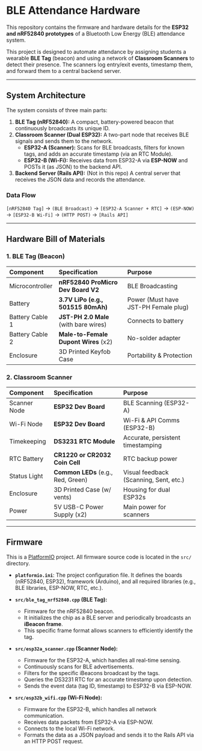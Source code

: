 # BLE Attendance Hardware

This repository contains the firmware and hardware details for the **ESP32 and nRF52840 prototypes** of a Bluetooth Low Energy (BLE) attendance system.

This project is designed to automate attendance by assigning students a wearable **BLE Tag** (beacon) and using a network of **Classroom Scanners** to detect their presence. The scanners log entry/exit events, timestamp them, and forward them to a central backend server.

---

## System Architecture

The system consists of three main parts:

1.  **BLE Tag (nRF52840):** A compact, battery-powered beacon that continuously broadcasts its unique ID.
2.  **Classroom Scanner (Dual ESP32):** A two-part node that receives BLE signals and sends them to the network.
    * **ESP32-A (Scanner):** Scans for BLE broadcasts, filters for known tags, and adds an accurate timestamp (via an RTC Module).
    * **ESP32-B (Wi-Fi):** Receives data from ESP32-A via **ESP-NOW** and POSTs it (as JSON) to the backend API.
3.  **Backend Server (Rails API):** (Not in this repo) A central server that receives the JSON data and records the attendance.

### Data Flow

`[nRF52840 Tag]` $\to$ `(BLE Broadcast)` $\to$ `[ESP32-A Scanner + RTC]` $\to$ `(ESP-NOW)` $\to$ `[ESP32-B Wi-Fi]` $\to$ `(HTTP POST)` $\to$ `[Rails API]`

---

## Hardware Bill of Materials

### 1. BLE Tag (Beacon)

| Component | Specification | Purpose |
| :--- | :--- | :--- |
| Microcontroller | **nRF52840 ProMicro Dev Board V2** | BLE Broadcasting |
| Battery | **3.7V LiPo (e.g., 501515 80mAh)** | Power (Must have JST-PH Female plug) |
| Battery Cable 1 | **JST-PH 2.0 Male** (with bare wires) | Connects to battery |
| Battery Cable 2 | **Male-to-Female Dupont Wires** (x2) | No-solder adapter |
| Enclosure | 3D Printed Keyfob Case | Portability & Protection |

### 2. Classroom Scanner

| Component | Specification | Purpose |
| :--- | :--- | :--- |
| Scanner Node | **ESP32 Dev Board** | BLE Scanning (ESP32-A) |
| Wi-Fi Node | **ESP32 Dev Board** | Wi-Fi & API Comms (ESP32-B) |
| Timekeeping | **DS3231 RTC Module** | Accurate, persistent timestamping |
| RTC Battery | **CR1220 or CR2032 Coin Cell** | RTC backup power |
| Status Light | **Common LEDs** (e.g., Red, Green) | Visual feedback (Scanning, Sent, etc.) |
| Enclosure | 3D Printed Case (w/ vents) | Housing for dual ESP32s |
| Power | 5V USB-C Power Supply (x2) | Main power for scanners |

---

## Firmware

This is a [PlatformIO](https://platformio.org/) project. All firmware source code is located in the `src/` directory.

* **`platformio.ini`**: The project configuration file. It defines the boards (nRF52840, ESP32), framework (Arduino), and all required libraries (e.g., BLE libraries, ESP-NOW, RTC, etc.).

* **`src/ble_tag_nrf52840.cpp` (BLE Tag):**
    * Firmware for the nRF52840 beacon.
    * It initializes the chip as a BLE server and periodically broadcasts an **iBeacon frame**.
    * This specific frame format allows scanners to efficiently identify the tag.

* **`src/esp32a_scanner.cpp` (Scanner Node):**
    * Firmware for the ESP32-A, which handles all real-time sensing.
    * Continuously scans for BLE advertisements.
    * Filters for the specific iBeacons broadcast by the tags.
    * Queries the DS3231 RTC for an accurate timestamp upon detection.
    * Sends the event data (tag ID, timestamp) to ESP32-B via ESP-NOW.

* **`src/esp32b_wifi.cpp` (Wi-Fi Node):**
    * Firmware for the ESP32-B, which handles all network communication.
    * Receives data packets from ESP32-A via ESP-NOW.
    * Connects to the local Wi-Fi network.
    * Formats the data as a JSON payload and sends it to the Rails API via an HTTP POST request.


